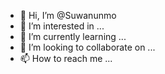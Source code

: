 - 👋 Hi, I’m @Suwanunmo
- 👀 I’m interested in ...
- 🌱 I’m currently learning ...
- 💞️ I’m looking to collaborate on ...
- 📫 How to reach me ...

<!---
Suwanunmo/Suwanunmo is a ✨ special ✨ repository because its `README.md` (this file) appears on your GitHub profile.
You can click the Preview link to take a look at your changes.
--->
